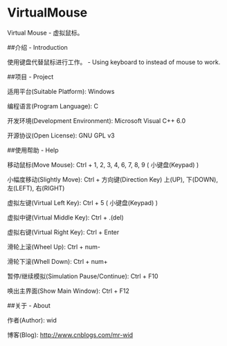 VirtualMouse
============

Virtual Mouse - 虚拟鼠标。

##介绍 - Introduction

使用键盘代替鼠标进行工作。 - Using keyboard to instead of mouse to work.

##项目 - Project

适用平台(Suitable Platform): Windows

编程语言(Program Language): C

开发环境(Development Environment): Microsoft Visual C++ 6.0

开源协议(Open License): GNU GPL v3

##使用帮助 - Help

移动鼠标(Move Mouse): Ctrl + 1, 2, 3, 4, 6, 7, 8, 9 ( 小键盘(Keypad) )

小幅度移动(Slightly Move): Ctrl + 方向键(Direction Key) 上(UP), 下(DOWN), 左(LEFT), 右(RIGHT)

虚拟左键(Virtual Left Key): Ctrl + 5 ( 小键盘(Keypad) )

虚拟中键(Virtual Middle Key): Ctrl + .(del)

虚拟右键(Virtual Right Key): Ctrl + Enter

滑轮上滚(Wheel Up): Ctrl + num-

滑轮下滚(Whell Down): Ctrl + num+

暂停/继续模拟(Simulation Pause/Continue): Ctrl + F10

唤出主界面(Show Main Window): Ctrl + F12

##关于 - About

作者(Author): wid

博客(Blog): http://www.cnblogs.com/mr-wid

